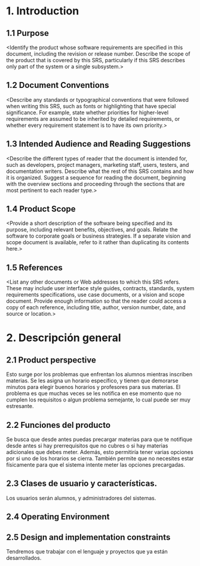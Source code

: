# 1. Introduction
## 1.1 Purpose
<Identify the product whose software requirements are specified in this document, including the revision or release number. Describe the scope of the product that is covered by this SRS, particularly if this SRS describes only part of the system or a single subsystem.>

## 1.2 Document Conventions
<Describe any standards or typographical conventions that were followed when writing this SRS, such as fonts or highlighting that have special significance. For example, state whether priorities for higher-level requirements are assumed to be inherited by detailed requirements, or whether every requirement statement is to have its own priority.>

## 1.3 Intended Audience and Reading Suggestions
<Describe the different types of reader that the document is intended for, such as developers, project managers, marketing staff, users, testers, and documentation writers. Describe what the rest of this SRS contains and how it is organized. Suggest a sequence for reading the document, beginning with the overview sections and proceeding through the sections that are most pertinent to each reader type.>

## 1.4 Product Scope
<Provide a short description of the software being specified and its purpose, including relevant benefits, objectives, and goals. Relate the software to corporate goals or business strategies. If a separate vision and scope document is available, refer to it rather than duplicating its contents here.>

## 1.5 References
<List any other documents or Web addresses to which this SRS refers. These may include user interface style guides, contracts, standards, system requirements specifications, use case documents, or a vision and scope document. Provide enough information so that the reader could access a copy of each reference, including title, author, version number, date, and source or location.>

# 2. Descripción general
 
## 2.1 Product perspective
Esto surge por los problemas que enfrentan los alumnos mientras inscriben materias. Se les asigna un horario específico, y tienen que demorarse minutos para elegir buenos horarios y profesores para sus materias. El problema es que muchas veces se les notifica en ese momento que no cumplen los requisitos o algun problema semejante, lo cual puede ser muy estresante.

## 2.2 Funciones del producto
Se busca que desde antes puedas precargar materias para que te notifique desde antes si hay prerrequisitos que no cubres o si hay materias adicionales que debes meter. Además, esto permitiría tener varias opciones por si uno de los horarios se cierra. También permite que no necesites estar físicamente para que el sistema intente meter las opciones precargadas. 

## 2.3 Clases de usuario y características.
Los usuarios serán alumnos, y administradores del sistemas.

## 2.4 Operating Environment 

## 2.5 Design and implementation constraints
Tendremos que trabajar con el lenguaje y proyectos que ya están desarrollados.   


